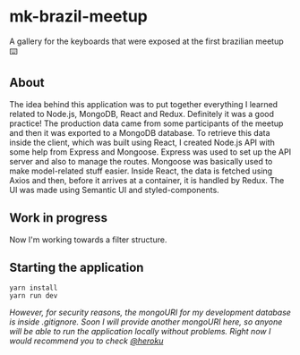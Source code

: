 # mk-brazil-meetup
A gallery for the keyboards that were exposed at the first brazilian meetup :keyboard:

## About
The idea behind this application was to put together everything I learned related to Node.js, MongoDB, React and Redux.
Definitely it was a good practice!
The production data came from some participants of the meetup and then it was exported to a MongoDB database.
To retrieve this data inside the client, which was built using React, I created Node.js API with some help from Express and Mongoose.
Express was used to set up the API server and also to manage the routes.
Mongoose was basically used to make model-related stuff easier.
Inside React, the data is fetched using Axios and then, before it arrives at a container, it is handled by Redux.
The UI was made using Semantic UI and styled-components.

## Work in progress
Now I'm working towards a filter structure.

## Starting the application

```
yarn install
yarn run dev
```
*However, for security reasons, the mongoURI for my development database is inside .gitignore.
Soon I will provide another mongoURI here, so anyone will be able to run the application locally without problems.
Right now I would recommend you to check [@heroku](https://mk-brazil-meetup.herokuapp.com/)*
